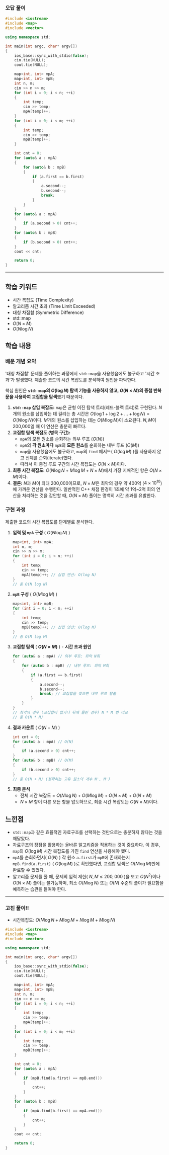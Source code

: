 ### 오답 풀이
```cpp
#include <iostream>
#include <map>
#include <vector>

using namespace std;

int main(int argc, char* argv[])
{
    ios_base::sync_with_stdio(false);
    cin.tie(NULL);
    cout.tie(NULL);

    map<int, int> mpA;
    map<int, int> mpB;
    int n, m;
    cin >> n >> m;
    for (int i = 0; i < n; ++i)
    {
        int temp;
        cin >> temp;
        mpA[temp]++;
    }
    for (int i = 0; i < m; ++i)
    {
        int temp;
        cin >> temp;
        mpB[temp]++;
    }

    int cnt = 0;
    for (auto& a : mpA)
    {
        for (auto& b : mpB)
        {
            if (a.first == b.first)
            {
                a.second--;
                b.second--;
                break;
            }
        }
    }
    for (auto& a : mpA)
    {
        if (a.second > 0) cnt++;
    }
    for (auto& b : mpB)
    {
        if (b.second > 0) cnt++;
    }
    cout << cnt;

    return 0;
}
```
---
## 학습 키워드

  * 시간 복잡도 (Time Complexity)
  * 알고리즘 시간 초과 (Time Limit Exceeded)
  * 대칭 차집합 (Symmetric Difference)
  * std::map
  * $O(N \times M)$
  * $O(N \log N)$

## 학습 내용

### 배운 개념 요약

'대칭 차집합' 문제를 풀이하는 과정에서 `std::map`을 사용했음에도 불구하고 '시간 초과'가 발생했다. 제출한 코드의 시간 복잡도를 분석하여 원인을 파악한다.

핵심 원인은 **`std::map`의 $O(\log N)$ 탐색 기능을 사용하지 않고, $O(N \times M)$의 중첩 반복문을 사용하여 교집합을 탐색**했기 때문이다.

1.  **`std::map` 삽입 복잡도:** `map`은 균형 이진 탐색 트리(레드-블랙 트리)로 구현된다. $N$개의 원소를 삽입하는 데 걸리는 총 시간은 $O(\log 1 + \log 2 + ... + \log N) = O(N \log N)$이다. $M$개의 원소를 삽입하는 데는 $O(M \log M)$이 소요된다. $N, M$이 200,000일 때 이 연산은 충분히 빠르다.
2.  **교집합 탐색 복잡도 (병목 구간):**
      * `mpA`의 모든 원소를 순회하는 외부 루프 ($O(N)$)
      * `mpA`의 **각 원소마다** `mpB`의 **모든 원소**를 순회하는 내부 루프 ($O(M)$)
      * `map`을 사용했음에도 불구하고, `map`의 `find` 메서드( $O(\log M)$ )를 사용하지 않고 전체를 순회(iterate)했다.
      * 따라서 이 중첩 루프 구간의 시간 복잡도는 $O(N \times M)$이다.
3.  **최종 시간 복잡도:** $O(N \log N + M \log M + N \times M)$에서 가장 지배적인 항은 $O(N \times M)$이다.
4.  **결론:** $N$과 $M$이 최대 200,000이므로, $N \times M$은 최악의 경우 약 $400$억 ($4 \times 10^{10}$)에 가까운 연산을 수행한다. 일반적인 C++ 채점 환경이 1초에 약 1억\~2억 회의 연산을 처리하는 것을 감안할 때, $O(N \times M)$ 풀이는 명백히 시간 초과를 유발한다.

### 구현 과정

제출한 코드의 시간 복잡도를 단계별로 분석한다.

1.  **입력 및 `mpA` 구성** ( $O(N \log N)$ )
    ```cpp
    map<int, int> mpA;
    int n, m;
    cin >> n >> m;
    for (int i = 0; i < n; ++i)
    {
        int temp;
        cin >> temp;
        mpA[temp]++; // 삽입 연산: O(log N)
    }
    // 총 O(N log N)
    ```
2.  **`mpB` 구성** ( $O(M \log M)$ )
    ```cpp
    map<int, int> mpB;
    for (int i = 0; i < m; ++i)
    {
        int temp;
        cin >> temp;
        mpB[temp]++; // 삽입 연산: O(log M)
    }
    // 총 O(M log M)
    ```
3.  **교집합 탐색** ( **$O(N \times M)$** ) - **시간 초과 원인**
    ```cpp
    for (auto& a : mpA) // 외부 루프: 최악 N회
    {
        for (auto& b : mpB) // 내부 루프: 최악 M회
        {
            if (a.first == b.first)
            {
                a.second--;
                b.second--;
                break; // 교집합을 찾으면 내부 루프 탈출
            }
        }
    }
    // 최악의 경우 (교집합이 없거나 뒤에 몰린 경우) N * M 번 비교
    // 총 O(N * M)
    ```
4.  **결과 카운트** ( $O(N + M)$ )
    ```cpp
    int cnt = 0;
    for (auto& a : mpA) // O(N)
    {
        if (a.second > 0) cnt++;
    }
    for (auto& b : mpB) // O(M)
    {
        if (b.second > 0) cnt++;
    }
    // 총 O(N + M) (정확히는 고유 원소의 개수 N', M')
    ```
5.  **최종 분석**
      * 전체 시간 복잡도 = $O(N \log N) + O(M \log M) + O(N \times M) + O(N + M)$
      * $N \times M$ 항이 다른 모든 항을 압도하므로, 최종 시간 복잡도는 $O(N \times M)$이다.

## 느낀점

  * `std::map`과 같은 효율적인 자료구조를 선택하는 것만으로는 충분하지 않다는 것을 깨달았다.
  * 자료구조의 장점을 활용하는 올바른 알고리즘을 적용하는 것이 중요하다. 이 경우, `map`의 $O(\log M)$ 시간 복잡도를 가진 `find` 연산을 사용해야 했다.
  * `mpA`를 순회하면서( $O(N)$ ) 각 원소 `a.first`가 `mpB`에 존재하는지 `mpB.find(a.first)` ( $O(\log M)$ )로 확인했다면, 교집합 탐색은 $O(N \log M)$만에 완료할 수 있었다.
  * 알고리즘 문제를 풀 때, 문제의 입력 제한( $N, M \le 200,000$ )을 보고 $O(N^2)$이나 $O(N \times M)$ 풀이는 불가능하며, 최소 $O(N \log N)$ 또는 $O(N)$ 수준의 풀이가 필요함을 예측하는 습관을 들여야 한다.
---
### 고친 풀이!!
- 시간복잡도: $O(N \log N + M \log M + N \log M + M \log N)$
```cpp
#include <iostream>
#include <map>
#include <vector>

using namespace std;

int main(int argc, char* argv[])
{
    ios_base::sync_with_stdio(false);
    cin.tie(NULL);
    cout.tie(NULL);

    map<int, int> mpA;
    map<int, int> mpB;
    int n, m;
    cin >> n >> m;
    for (int i = 0; i < n; ++i)
    {
        int temp;
        cin >> temp;
        mpA[temp]++;
    }
    for (int i = 0; i < m; ++i)
    {
        int temp;
        cin >> temp;
        mpB[temp]++;
    }

    int cnt = 0;
    for (auto& a : mpA)
    {
        if (mpB.find(a.first) == mpB.end())
        {
            cnt++;
        }
    }
    for (auto& b : mpB)
    {
        if (mpA.find(b.first) == mpA.end())
        {
            cnt++;
        }
    }
    cout << cnt;

    return 0;
}
```
